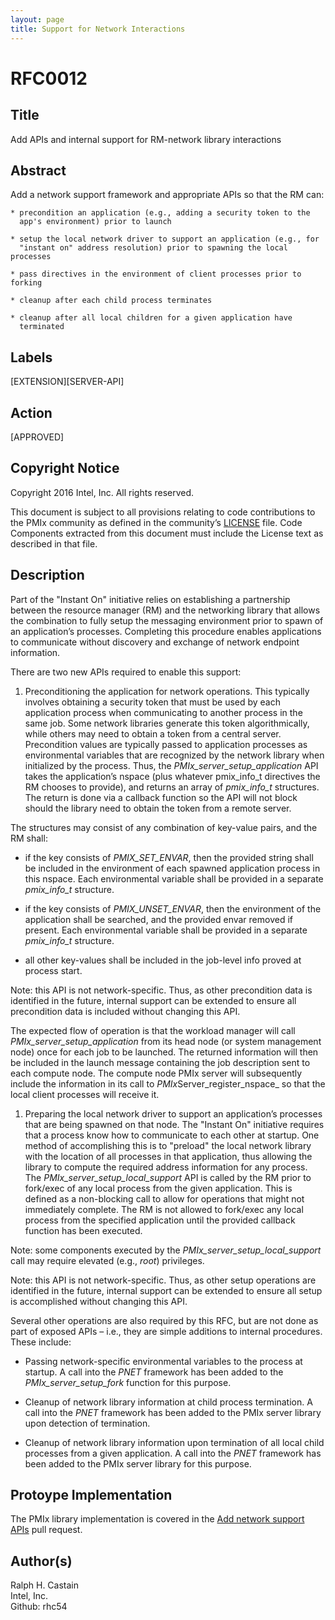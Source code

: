 ```yaml
---
layout: page
title: Support for Network Interactions
---
```


RFC0012
=======

Title
-----

Add APIs and internal support for RM-network library interactions

Abstract
--------

Add a network support framework and appropriate APIs so that the RM can:

    * precondition an application (e.g., adding a security token to the
      app's environment) prior to launch

    * setup the local network driver to support an application (e.g., for
      "instant on" address resolution) prior to spawning the local processes

    * pass directives in the environment of client processes prior to forking

    * cleanup after each child process terminates

    * cleanup after all local children for a given application have
      terminated

Labels
------

\[EXTENSION\]\[SERVER-API\]

Action
------

\[APPROVED\]

Copyright Notice
----------------

Copyright 2016 Intel, Inc. All rights reserved.

This document is subject to all provisions relating to code
contributions to the PMIx community as defined in the community’s
[LICENSE](https://github.com/pmix/RFCs/tree/master/LICENSE) file. Code
Components extracted from this document must include the License text as
described in that file.

Description
-----------

Part of the "Instant On" initiative relies on establishing a partnership
between the resource manager (RM) and the networking library that allows
the combination to fully setup the messaging environment prior to spawn
of an application’s processes. Completing this procedure enables
applications to communicate without discovery and exchange of network
endpoint information.

There are two new APIs required to enable this support:

1.  Preconditioning the application for network operations. This
    typically involves obtaining a security token that must be used by
    each application process when communicating to another process in
    the same job. Some network libraries generate this token
    algorithmically, while others may need to obtain a token from a
    central server. Precondition values are typically passed to
    application processes as environmental variables that are recognized
    by the network library when initialized by the process. Thus, the
    *PMIx\_server\_setup\_application* API takes the application’s
    nspace (plus whatever pmix\_info\_t directives the RM chooses to
    provide), and returns an array of *pmix\_info\_t* structures. The
    return is done via a callback function so the API will not block
    should the library need to obtain the token from a remote server.

The structures may consist of any combination of key-value pairs, and
the RM shall:

-   if the key consists of *PMIX\_SET\_ENVAR*, then the provided string
    shall be included in the environment of each spawned application
    process in this nspace. Each environmental variable shall be
    provided in a separate *pmix\_info\_t* structure.

-   if the key consists of *PMIX\_UNSET\_ENVAR*, then the environment of
    the application shall be searched, and the provided envar removed if
    present. Each environmental variable shall be provided in a separate
    *pmix\_info\_t* structure.

-   all other key-values shall be included in the job-level info proved
    at process start.

Note: this API is not network-specific. Thus, as other precondition data
is identified in the future, internal support can be extended to ensure
all precondition data is included without changing this API.

The expected flow of operation is that the workload manager will call
*PMIx\_server\_setup\_application* from its head node (or system
management node) once for each job to be launched. The returned
information will then be included in the launch message containing the
job description sent to each compute node. The compute node PMIx server
will subsequently include the information in its call to
*PMIx*Server\_register\_nspace\_ so that the local client processes will
receive it.

1.  Preparing the local network driver to support an application’s
    processes that are being spawned on that node. The "Instant On"
    initiative requires that a process know how to communicate to each
    other at startup. One method of accomplishing this is to "preload"
    the local network library with the location of all processes in that
    application, thus allowing the library to compute the required
    address information for any process. The
    *PMIx\_server\_setup\_local\_support* API is called by the RM prior
    to fork/exec of any local process from the given application. This
    is defined as a non-blocking call to allow for operations that might
    not immediately complete. The RM is not allowed to fork/exec any
    local process from the specified application until the provided
    callback function has been executed.

Note: some components executed by the
*PMIx\_server\_setup\_local\_support* call may require elevated (e.g.,
*root*) privileges.

Note: this API is not network-specific. Thus, as other setup operations
are identified in the future, internal support can be extended to ensure
all setup is accomplished without changing this API.

Several other operations are also required by this RFC, but are not done
as part of exposed APIs – i.e., they are simple additions to internal
procedures. These include:

-   Passing network-specific environmental variables to the process at
    startup. A call into the *PNET* framework has been added to the
    *PMIx\_server\_setup\_fork* function for this purpose.

-   Cleanup of network library information at child process termination.
    A call into the *PNET* framework has been added to the PMIx server
    library upon detection of termination.

-   Cleanup of network library information upon termination of all local
    child processes from a given application. A call into the *PNET*
    framework has been added to the PMIx server library for this
    purpose.

Protoype Implementation
-----------------------

The PMIx library implementation is covered in the [Add network support
APIs](https://github.com/pmix/master/pull/222) pull request.

Author(s)
---------

Ralph H. Castain  
Intel, Inc.  
Github: rhc54

